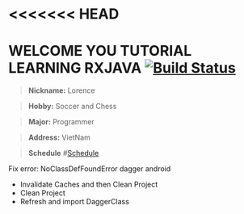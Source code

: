 <<<<<<< HEAD
=======
# WELCOME YOU TUTORIAL LEARNING RXJAVA [![Build Status](https://travis-ci.org/nomensa/jquery.hide-show.svg)](https://travis-ci.org/nomensa/jquery.hide-show.svg?branch=master)

> **Nickname:** Lorence

> **Hobby:** Soccer and Chess

> **Major:** Programmer

> **Address:** VietNam

> **Schedule** #[Schedule](#schedule)

Fix error: NoClassDefFoundError dagger android
- Invalidate Caches and then Clean Project
- Clean Project 
- Refresh and import DaggerClass
